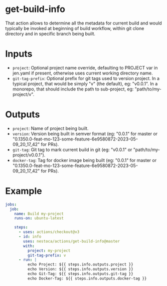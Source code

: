 # get-build-info

That action allows to determine all the metadata for current build and would typically be invoked at beginning of build workflow, within git clone directory and in specific branch being built.

# Inputs

- `project`: Optional project name override, defaulting to PROJECT var in jen.yaml if present, otherwise uses current working directory name.
- `git-tag-prefix`: Optional prefix for git tags used to version project. In a typical project, that would be simply "v" (the default), eg: "v0.0.1". In a monorepo, that should include the path to sub-project, eg: "path/to/my-project/v".

# Outputs

- `project`: Name of project being built.
- `version`: Version being built in semver format (eg: "0.0.1" for master or
  "0.1350.0-feat-mo-123-some-feature-6e9580872-2023-05-09_20_17_42" for PRs).
- `git-tag`: Git tag to mark current build in git (eg: "v0.0.1" or
  "path/to/my-project/v0.0.1").
- `docker-tag`: Tag for docker image being built (eg: "0.0.1" for master or
  "0.1350.0-feat-mo-123-some-feature-6e9580872-2023-05-09_20_17_42" for PRs).

# Example

```yaml
jobs:
  job:
    name: Build my-project
    runs-on: ubuntu-latest

    steps:
      - uses: actions/checkout@v3
      - id: info
        uses: nestoca/actions/get-build-info@master
        with:
          project: my-project
          git-tag-prefix: v
      - run: |
          echo Project: ${{ steps.info.outputs.project }}
          echo Version: ${{ steps.info.outputs.version }}
          echo Git-Tag: ${{ steps.info.outputs.git-tag }}
          echo Docker-Tag: ${{ steps.info.outputs.docker-tag }}
```
